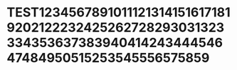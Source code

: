 # TEST1234567891011121314151617181920212223242526272829303132333435363738394041424344454647484950515253545556575859